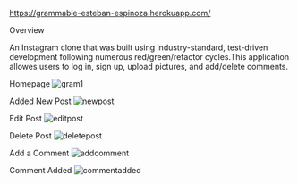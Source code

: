 https://grammable-esteban-espinoza.herokuapp.com/

Overview

An Instagram clone that was built using industry-standard, test-driven development following numerous red/green/refactor cycles.This application allowes users to log in, sign up, upload pictures, and add/delete comments.

Homepage
![gram1](https://user-images.githubusercontent.com/52677504/71787922-053a2600-2fe3-11ea-8090-870dca79d64a.PNG)

Added New Post
![newpost](https://user-images.githubusercontent.com/52677504/71787917-053a2600-2fe3-11ea-926c-3f0bf797f1f5.PNG)

Edit Post
![editpost](https://user-images.githubusercontent.com/52677504/71787921-053a2600-2fe3-11ea-9ff9-eee294cd3fea.PNG)

Delete Post
![deletepost](https://user-images.githubusercontent.com/52677504/71787920-053a2600-2fe3-11ea-9fad-28c3b364e6e6.PNG)

Add a Comment
![addcomment](https://user-images.githubusercontent.com/52677504/71787919-053a2600-2fe3-11ea-9fcf-6e41608f83d7.PNG)

Comment Added
![commentadded](https://user-images.githubusercontent.com/52677504/71787918-053a2600-2fe3-11ea-8f31-95b63309f0d3.PNG)






